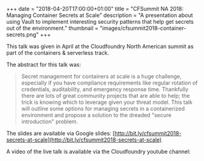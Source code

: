 +++
date = "2018-04-20T17:00:00+01:00"
title = "CFSummit NA 2018: Managing Container Secrets at Scale"
description = "A presentation about using Vault to implement interesting security patterns that help get secrets out of the environment."
thumbnail = "images/cfsummit2018-container-secrets.png"
+++

This talk was given in April at the Cloudfoundry North American summit as part of the containers & serverless track.

The abstract for this talk was:

> Secret management for containers at scale is a huge challenge, especially if you have compliance requirements like regular rotation of credentials, auditability, and emergency response time. Thankfully there are lots of great community projects that are able to help; the trick is knowing which to leverage given your threat model. This talk will outline some options for managing secrets in a containerized environment and propose a solution to the dreaded "secure introduction" problem.

The slides are available via Google slides:
[http://bit.ly/cfsummit2018-secrets-at-scale](http://bit.ly/cfsummit2018-secrets-at-scale)

A video of the live talk is available via the Cloudfoundry youtube channel:

<amp-youtube
    data-videoid="yLe7pm6C15I"
    layout="responsive"
    width="480" height="270"></amp-youtube>
